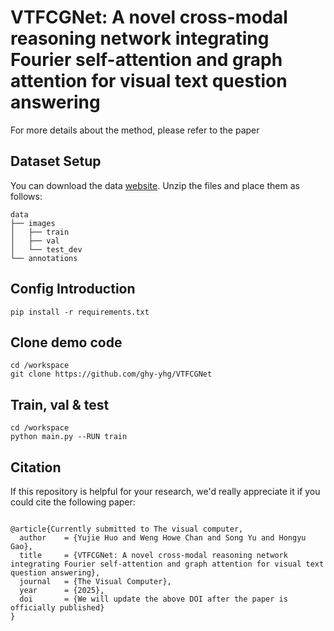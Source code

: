 # VTFCGNet: A novel cross-modal reasoning network integrating Fourier self-attention and graph attention for visual text question answering
For more details about the method, please refer to the paper




## Dataset Setup
You can download the data [website](http://vtqa-challenge.fixtankwun.top:20010/).
Unzip the files and place them as follows:
```text
data
├── images
│   ├── train
│   ├── val
│   └── test_dev
└── annotations
```

## Config Introduction
```text
pip install -r requirements.txt
```
## Clone demo code
```text
cd /workspace
git clone https://github.com/ghy-yhg/VTFCGNet
```
## Train, val & test
```text
cd /workspace
python main.py --RUN train
```
## Citation
If this repository is helpful for your research, we'd really appreciate it if you could cite the following paper:

```

@article{Currently submitted to The visual computer,
  author    = {Yujie Huo and Weng Howe Chan and Song Yu and Hongyu Gao},
  title     = {VTFCGNet: A novel cross-modal reasoning network integrating Fourier self-attention and graph attention for visual text question answering},
  journal   = {The Visual Computer},
  year      = {2025},
  doi       = {We will update the above DOI after the paper is officially published}
}
```
